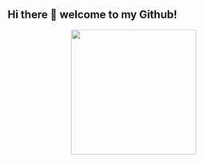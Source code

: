 ## Hi there 👋 welcome to my Github!

<p align="center">
  <img width="250" src="https://giphy.com/gifs/Smolverse-builder-smol-smolverse-QXwtfadqo7wbfmT46H">
</p>

<!--
**kapilbhoyar/kapilbhoyar** is a ✨ _special_ ✨ repository because its `README.md` (this file) appears on your GitHub profile.

Here are some ideas to get you started:

- 🔭 I’m currently working on ...
- 🌱 I’m currently learning ...
- 👯 I’m looking to collaborate on ...
- 🤔 I’m looking for help with ...
- 💬 Ask me about ...
- 📫 How to reach me: ...
- 😄 Pronouns: ...
- ⚡ Fun fact: ...
-->
